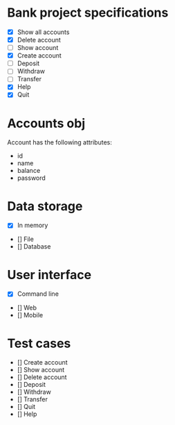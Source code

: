 # Bank project specifications
- [x] Show all accounts
- [x] Delete account
- [ ] Show account
- [x] Create account
- [ ] Deposit
- [ ] Withdraw
- [ ] Transfer
- [x] Help
- [x] Quit

# Accounts obj
Account has the following attributes:
- id
- name
- balance
- password

# Data storage
- [x] In memory
- [] File
- [] Database

# User interface
- [x] Command line
- [] Web
- [] Mobile

# Test cases
- [] Create account
- [] Show account
- [] Delete account
- [] Deposit
- [] Withdraw
- [] Transfer
- [] Quit
- [] Help
